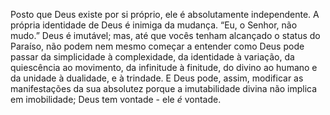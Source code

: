 ﻿Posto que Deus existe por si próprio, ele é absolutamente independente. A própria  identidade de Deus é inimiga da mudança. “Eu, o Senhor, não mudo.” Deus é imutável; mas, até que vocês tenham alcançado o status do Paraíso, não podem nem mesmo começar a entender como Deus pode passar da simplicidade à complexidade, da identidade à variação, da quiescência ao movimento, da infinitude à finitude, do divino ao humano e da unidade à dualidade, e à trindade. E Deus pode, assim, modificar as manifestações da sua absolutez porque a imutabilidade divina não implica em imobilidade; Deus tem vontade - ele *é* vontade.